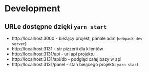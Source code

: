 # Development

## URLe dostępne dzięki `yarn start`

- http://localhost:3000 - bieźący projekt, panale adm (`webpack-dev-server`)
- http://localhost:3131 - str pizzerii dla klientów
- http://localhost:3131/api - url api projektu
- http://localhost:3131/api/db - podgląd całej bazy w api
- http://localhost:3131/panel - stan bieącego projektu `yarn start`
